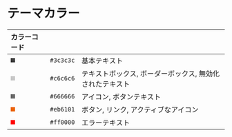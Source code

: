 # テーマカラー

|カラーコード|||
|:--|:--|:--|
|<div style="width: 10px; height: 10px; background: #3c3c3c"></div>|`#3c3c3c`|基本テキスト|
|<div style="width: 10px; height: 10px; background: #c6c6c6"></div>|`#c6c6c6`|テキストボックス, ボーダーボックス, 無効化されたテキスト|
|<div style="width: 10px; height: 10px; background: #666666"></div>|`#666666`|アイコン, ボタンテキスト|
|<div style="width: 10px; height: 10px; background: #eb6101"></div>|`#eb6101`|ボタン, リンク, アクティブなアイコン|
|<div style="width: 10px; height: 10px; background: #ff0000"></div>|`#ff0000`|エラーテキスト|